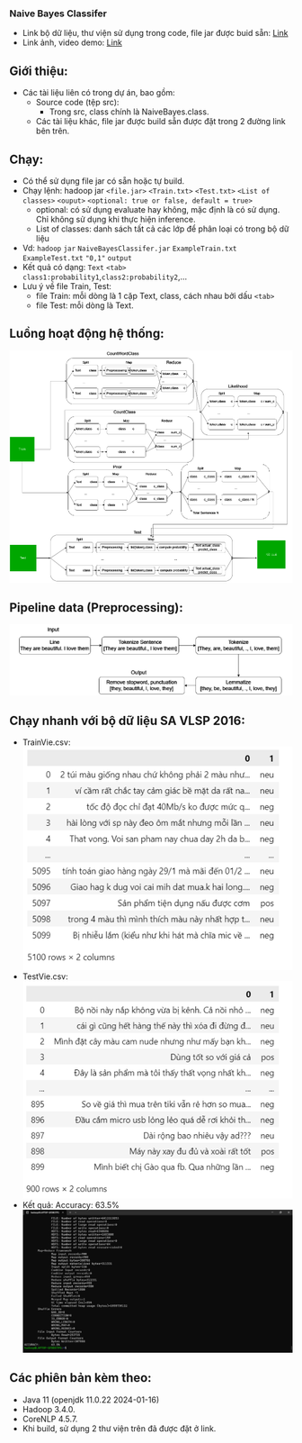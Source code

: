 ### Naive Bayes Classifer
- Link bộ dữ liệu, thư viện sử dụng trong code, file jar được buid sẵn: [Link](https://drive.google.com/drive/folders/1sLJ6s0fKA4BZXDSFNkeVp8AzWEPQGufS?usp=drive_link) 
- Link ảnh, video demo: [Link](https://drive.google.com/drive/folders/1iUgsEYHMDoR_udNACCFmdAFS6GZZ2LvR?usp=drive_link)

## Giới thiệu:
- Các tài liệu liên có trong dự án, bao gồm:
    + Source code (tệp src):
        * Trong src, class chính là NaiveBayes.class.
    + Các tài liệu khác, file jar được build sẵn được đặt trong 2 đường link bên trên.
## Chạy:
- Có thể sử dụng file jar có sẵn hoặc tự build.
- Chạy lệnh: hadoop jar `<file.jar>` `<Train.txt>` `<Test.txt>` `<List of classes>` `<ouput>` `<optional: true or false, default = true>`
    - optional: có sử dụng evaluate hay không, mặc định là có sử dụng. Chỉ không sử dụng khi thực hiện inference.
    - List of classes: danh sách tất cả các lớp để phân loại có trong bộ dữ liệu
- Vd: `hadoop` `jar` `NaiveBayesClassifer.jar` `ExampleTrain.txt` `ExampleTest.txt` `"0,1"` `output`
- Kết quả có dạng: `Text` `<tab>` `class1:probability1`,`class2:probability2`,...
- Lưu ý về file Train, Test:
    + file Train: mỗi dòng là 1 cặp Text, class, cách nhau bởi dấu `<tab>`
    + file Test: mỗi dòng là Text.
## Luồng hoạt động hệ thống:
![workflow](image/workflow.png)
## Pipeline data (Preprocessing):
![pipeline_data](image/pipeline%20data.png)
## Chạy nhanh với bộ dữ liệu SA VLSP 2016:
- TrainVie.csv:
![TrainVie.csv](image/TrainVie.png)
- TestVie.csv:
![TestVie.csv](image/TestVie.png)
- Kết quả: Accuracy: 63.5%
![Result](image/result.png)
## Các phiên bản kèm theo:
- Java 11 (openjdk 11.0.22 2024-01-16)
- Hadoop 3.4.0.
- CoreNLP 4.5.7.
- Khi build, sử dụng 2 thư viện trên đã được đặt ở link.
